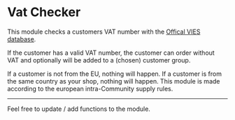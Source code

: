 # Vat Checker

This module checks a customers VAT number with the 
[Offical VIES database](https://ec.europa.eu/taxation_customs/vies/).

If the customer has a valid VAT number, the customer can order without VAT and optionally will be added to a (chosen) customer group.

If a customer is not from the EU, nothing will happen.
If a  customer is from the same country as your shop, nothing will happen.
This module is made according to the european intra-Community supply rules.

---

Feel free to update / add functions to the module.